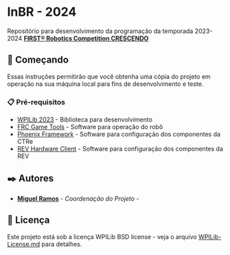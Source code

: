 # InBR - 2024

Repositório para desenvolvimento da programação da temporada 2023-2024 **[FIRST® Robotics Competition CRESCENDO](https://www.firstinspires.org/robotics/frc/game-and-season)**

## 🚀 Começando

Essas instruções permitirão que você obtenha uma cópia do projeto em operação na sua máquina local para fins de desenvolvimento e teste.

### 📋 Pré-requisitos

- [WPILib 2023](https://docs.wpilib.org/en/stable/docs/zero-to-robot/step-2/wpilib-setup.html) - Biblioteca para desenvolvimento
- [FRC Game Tools](https://docs.wpilib.org/en/stable/docs/zero-to-robot/step-2/frc-game-tools.html) - Software para operação do robô
- [Phoenix Framework](https://store.ctr-electronics.com/software/) - Software para configuração dos componentes da CTRe
- [REV Hardware Client](https://docs.revrobotics.com/rev-hardware-client/) - Software para configuração dos componentes da REV

## ✒️ Autores

- **[Miguel Ramos](https://github.com/miguel-sr)** - _Coordenação do Projeto_ - 

## 📄 Licença

Este projeto está sob a licença WPILib BSD license - veja o arquivo [WPILib-License.md](https://github.com/miguel-sr/InBR-2024/blob/main/WPILib-License.md) para detalhes.
